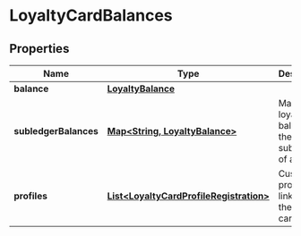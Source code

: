 

# LoyaltyCardBalances


## Properties

Name | Type | Description | Notes
------------ | ------------- | ------------- | -------------
**balance** | [**LoyaltyBalance**](LoyaltyBalance.md) |  |  [optional]
**subledgerBalances** | [**Map&lt;String, LoyaltyBalance&gt;**](LoyaltyBalance.md) | Map of the loyalty balances of the subledgers of a ledger. |  [optional]
**profiles** | [**List&lt;LoyaltyCardProfileRegistration&gt;**](LoyaltyCardProfileRegistration.md) | Customer profiles linked to the loyalty card. |  [optional]



